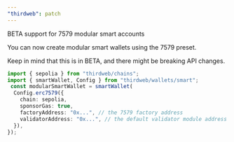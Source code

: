 ```yaml
---
"thirdweb": patch
---
```


BETA support for 7579 modular smart accounts

You can now create modular smart wallets using the 7579 preset.

Keep in mind that this is in BETA, and there might be breaking API changes.

```typescript
import { sepolia } from "thirdweb/chains";
import { smartWallet, Config } from "thirdweb/wallets/smart";
 const modularSmartWallet = smartWallet(
  Config.erc7579({
    chain: sepolia,
    sponsorGas: true,
    factoryAddress: "0x...", // the 7579 factory address
    validatorAddress: "0x...", // the default validator module address
  }),
});
```
